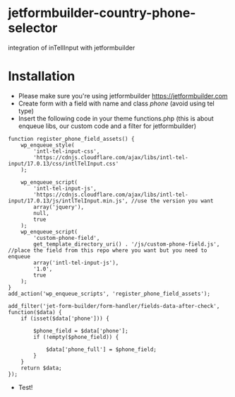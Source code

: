 # jetformbuilder-country-phone-selector
integration of inTelIInput with jetformbuilder

# Installation
* Please make sure you're using jetformbuilder https://jetformbuilder.com
* Create form with a field with name and class *phone* (avoid using tel type)
* Insert the following code in your theme functions.php (this is about enqueue libs, our custom code and a filter for jetformbuilder)
```
function register_phone_field_assets() {
    wp_enqueue_style(
        'intl-tel-input-css',
        'https://cdnjs.cloudflare.com/ajax/libs/intl-tel-input/17.0.13/css/intlTelInput.css'
    );
    
    wp_enqueue_script(
        'intl-tel-input-js',
        'https://cdnjs.cloudflare.com/ajax/libs/intl-tel-input/17.0.13/js/intlTelInput.min.js', //use the version you want
        array('jquery'),
        null,
        true
    );
    wp_enqueue_script(
        'custom-phone-field',
        get_template_directory_uri() . '/js/custom-phone-field.js', //place the field from this repo where you want but you need to enqueue
        array('intl-tel-input-js'),
        '1.0',
        true
    );
}
add_action('wp_enqueue_scripts', 'register_phone_field_assets');

add_filter('jet-form-builder/form-handler/fields-data-after-check', function($data) {
    if (isset($data['phone'])) {
       
        $phone_field = $data['phone'];
        if (!empty($phone_field)) {
           
            $data['phone_full'] = $phone_field;
        }
    }
    return $data;
});
```

* Test!

